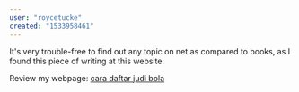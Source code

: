 ```yaml
---
user: "roycetucke"
created: "1533958461"
---
```


It's very trouble-free to find out any topic on net as compared to books, as I found this piece 
of writing at this website.

Review my webpage: <a href="http://inkomtehnika.com/index.php/component/k2/itemlist/user/1237154">cara daftar judi bola</a>
